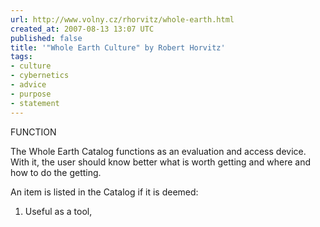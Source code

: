 ```yaml
---
url: http://www.volny.cz/rhorvitz/whole-earth.html
created_at: 2007-08-13 13:07 UTC
published: false
title: '"Whole Earth Culture" by Robert Horvitz'
tags:
- culture
- cybernetics
- advice
- purpose
- statement
---
```


FUNCTION 

The Whole Earth Catalog functions as an evaluation and access device. With it, the user should know better what is worth getting and where and how to do the getting. 

An item is listed in the Catalog if it is deemed: 
1. Useful as a tool,
